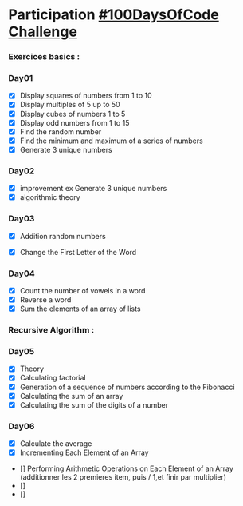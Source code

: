 # Participation [#100DaysOfCode Challenge](https://www.100daysofcode.com/)

### Exercices basics :
### Day01 
  - [x] Display squares of numbers from 1 to 10
  - [x] Display multiples of 5 up to 50
  - [x] Display cubes of numbers 1 to 5
  - [x] Display odd numbers from 1 to 15
  - [x] Find the random number
  - [X] Find the minimum and maximum of a series of numbers
  - [X] Generate 3 unique numbers

### Day02
  - [x] improvement ex Generate 3 unique numbers
  - [x] algorithmic theory

### Day03
  - [x] Addition random numbers
  - [x] Change the First Letter of the Word 


### Day04
  - [x] Count the number of vowels in a word
  - [x] Reverse a word
  - [x] Sum the elements of an array of lists

### Recursive Algorithm :
### Day05 
  - [x] Theory
  - [x] Calculating factorial
  - [x] Generation of a sequence of numbers according to the Fibonacci
  - [x] Calculating the sum of an array
  - [x] Calculating the sum of the digits of a number

### Day06
  - [x] Calculate the average
  - [x] Incrementing Each Element of an Array
  - [] Performing Arithmetic Operations on Each Element of an Array (additionner les 2 premieres item, puis / 1,et finir par multiplier)
  - [] 
  - [] 




